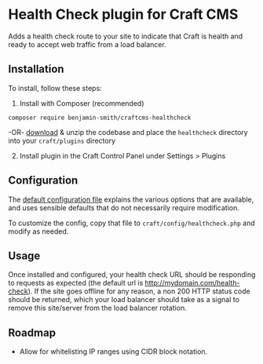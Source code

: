 # Health Check plugin for Craft CMS

Adds a health check route to your site to indicate that Craft is health and ready to accept web traffic from a load balancer.

## Installation

To install, follow these steps:

1) Install with Composer (recommended)

```
composer require benjamin-smith/craftcms-healthcheck
```

-OR- [download](https://github.com/benjamin-smith/craftcms-healthcheck/archive/master.zip) & unzip the codebase and place the `healthcheck` directory into your `craft/plugins` directory

2) Install plugin in the Craft Control Panel under Settings > Plugins

## Configuration

The [default configuration file](https://github.com/benjamin-smith/craftcms-healthcheck/blob/master/config.php) explains the various options that are available, and uses sensible defaults that do not necessarily require modification.

To customize the config, copy that file to `craft/config/healthcheck.php` and modify as needed.

## Usage

Once installed and configured, your health check URL should be responding to requests as expected (the default url is http://mydomain.com/health-check). If the site goes offline for any reason, a non 200 HTTP status code should be returned, which your load balancer should take as a signal to remove this site/server from the load balancer rotation.

## Roadmap

* Allow for whitelisting IP ranges using CIDR block notation.
